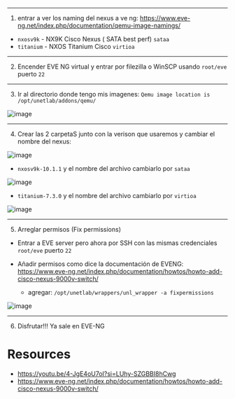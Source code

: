 
---

1. entrar a ver los naming del nexus a ve ng: https://www.eve-ng.net/index.php/documentation/qemu-image-namings/
- `nxosv9k` -	NX9K Cisco Nexus ( SATA best perf) `sataa`
- `titanium` -	NXOS Titanium Cisco	`virtioa`

---

2. Encender EVE NG virtual y entrar por filezilla o WinSCP usando `root/eve` puerto `22`

---

3. Ir al directorio donde tengo mis imagenes: `Qemu image location is /opt/unetlab/addons/qemu/`

![image](https://github.com/user-attachments/assets/87658d75-bb61-4f4c-9712-d61fe3d06e5f)

---

4. Crear las 2 carpetaS junto con la verison que usaremos y cambiar el nombre del nexus:

![image](https://github.com/user-attachments/assets/68b51236-f9dd-4a72-9e8a-429d60efc31c)


- `nxosv9k-10.1.1` y el nombre del archivo cambiarlo por `sataa`

![image](https://github.com/user-attachments/assets/67452a8e-7629-40d6-a59a-03f8343cc2b2)


- `titanium-7.3.0` y el nombre del archivo cambiarlo por `virtioa`

![image](https://github.com/user-attachments/assets/7fbf8792-1804-446c-a022-4624545b87f3)

---

5. Arreglar permisos (Fix permissions)

- Entrar a EVE server pero ahora por SSH con las mismas credenciales `root/eve` puerto `22`

- Añadir permisos como dice la documentación de EVENG: https://www.eve-ng.net/index.php/documentation/howtos/howto-add-cisco-nexus-9000v-switch/

    - agregar: `/opt/unetlab/wrappers/unl_wrapper -a fixpermissions` 

![image](https://github.com/user-attachments/assets/6f6e7219-5a99-43d0-b330-4c9b82668efd)

---

6. Disfrutar!!! Ya sale en EVE-NG



# Resources

- https://youtu.be/4-JgE4oU7oI?si=LUhy-SZGBBI8hCwg
- https://www.eve-ng.net/index.php/documentation/howtos/howto-add-cisco-nexus-9000v-switch/
